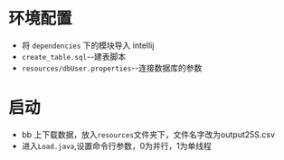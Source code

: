 # 环境配置
- 将 `dependencies` 下的模块导入 intellij
- `create_table.sql`--建表脚本
- `resources/dbUser.properties`--连接数据库的参数

# 启动
- bb 上下载数据，放入`resources`文件夹下，文件名字改为output25S.csv
- 进入`Load.java`,设置命令行参数，0为并行，1为单线程

